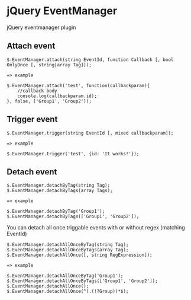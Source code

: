 jQuery EventManager
============
jQuery eventmanager plugin

Attach event
--------
	$.EventManager.attach(string EventId, function Callback [, bool OnlyOnce [, string|array Tag]]);

	=> example

	$.EventManager.attach('test', function(callbackparam){
		//callback body
		console.log(callbackparam.id);
	}, false, ['Group1', 'Group2']);

Trigger event
--------
	$.EventManager.trigger(string EventId [, mixed callbackparam]);

	=> example

	$.EventManager.trigger('test', {id: 'It works!'});

Detach event
--------
	$.EventManager.detachByTag(string Tag);
	$.EventManager.detachByTags(array Tags);

	=> example

	$.EventManager.detachByTag('Group1');
	$.EventManager.detachByTags(['Group1', 'Group2']);

You can detach all once triggable events with or without regex (matching EventId)

	$.EventManager.detachAllOnceByTag(string Tag);
	$.EventManager.detachAllOnceByTags(array Tag);
	$.EventManager.detachAllOnce([, string RegExpression]);

	=> example

	$.EventManager.detachAllOnceByTag('Group1');
	$.EventManager.detachAllOnceByTags(['Group1', 'Group2']);
	$.EventManager.detachAllOnce();
	$.EventManager.detachAllOnce(^(.(!?Group))*$);
